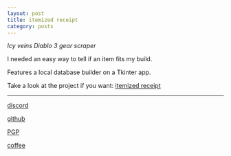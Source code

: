 ```yaml
---
layout: post
title: itemized receipt
category: posts
---
```


*Icy veins Diablo 3 gear scraper*

I needed an easy way to tell if an item fits my build.

Features a local database builder on a Tkinter app.

Take a look at the project if you want:
[itemized receipt][itemized receipt]

---

[discord][discord]

[github][dqd]

[PGP][PGP]

[coffee][coffee]

[discord]: https://discordapp.com/users/115320635823095812
[dqd]: https://github.com/dqdang
[PGP]: https://raw.githubusercontent.com/dqdang/dqdang.github.io/master/derek-dang.asc
[coffee]: https://www.buymeacoffee.com/dqdang
[itemized receipt]: https://github.com/dqdang/itemized-receipt
